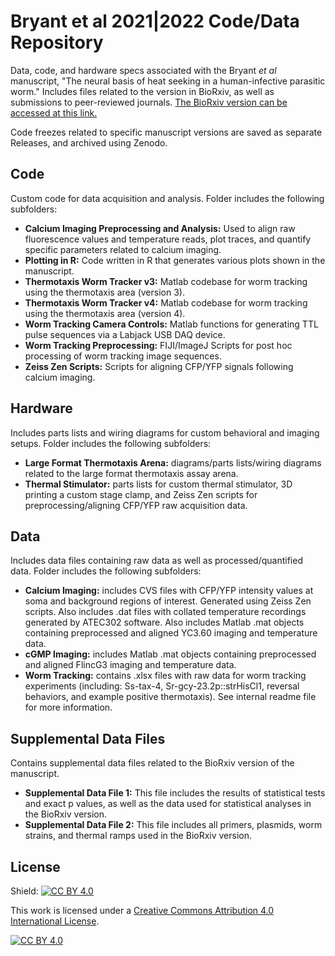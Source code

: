 # Bryant et al 2021|2022 Code/Data Repository
Data, code, and hardware specs associated with the Bryant *et al* manuscript, "The neural basis of heat seeking in a human-infective parasitic worm." Includes files related to the version in BioRxiv, as well as submissions to peer-reviewed journals. 
[The BioRxiv version can be accessed at this link.](https://www.biorxiv.org/content/10.1101/2021.06.23.449647v1)

Code freezes related to specific manuscript versions are saved as separate Releases, and archived using Zenodo.

## Code
Custom code for data acquisition and analysis.  Folder includes the following subfolders:   

- **Calcium Imaging Preprocessing and Analysis:** Used to align raw fluorescence values and temperature reads, plot traces, and quantify specific parameters related to calcium imaging.
- **Plotting in R:** Code written in R that generates various plots shown in the manuscript.
- **Thermotaxis Worm Tracker v3:** Matlab codebase for worm tracking using the thermotaxis area (version 3).
- **Thermotaxis Worm Tracker v4:** Matlab codebase for worm tracking using the thermotaxis area (version 4).
- **Worm Tracking Camera Controls:** Matlab functions for generating TTL pulse sequences via a Labjack USB DAQ device.
- **Worm Tracking Preprocessing:** FIJI/ImageJ Scripts for post hoc processing of worm tracking image sequences.
- **Zeiss Zen Scripts:** Scripts for aligning CFP/YFP signals following calcium imaging.

## Hardware
Includes parts lists and wiring diagrams for custom behavioral and imaging setups. Folder includes the following subfolders:  

- **Large Format Thermotaxis Arena:** diagrams/parts lists/wiring diagrams related to the large format thermotaxis assay arena.
- **Thermal Stimulator:** parts lists for custom thermal stimulator, 3D printing a custom stage clamp, and Zeiss Zen scripts for preprocessing/aligning CFP/YFP raw acquisition data. 

## Data
Includes data files containing raw data as well as processed/quantified data. Folder includes the following subfolders: 

- **Calcium Imaging:** includes CVS files with CFP/YFP intensity values at soma and background regions of interest. Generated using Zeiss Zen scripts. Also includes .dat files with collated temperature recordings generated by ATEC302 software. Also includes Matlab .mat objects containing preprocessed and aligned YC3.60 imaging and temperature data. 
- **cGMP Imaging:** includes Matlab .mat objects containing preprocessed and aligned FlincG3 imaging and temperature data.
- **Worm Tracking:** contains .xlsx files with raw data for worm tracking experiments (including: Ss-tax-4, Sr-gcy-23.2p::strHisCl1, reversal behaviors, and example positive thermotaxis). See internal readme file for more information.

## Supplemental Data Files
Contains supplemental data files related to the BioRxiv version of the manuscript.

- **Supplemental Data File 1:** This file includes the results of statistical tests and exact p values, as well as the data used for statistical analyses in the BioRxiv version.
- **Supplemental Data File 2:** This file includes all primers, plasmids, worm strains, and thermal ramps used in the BioRxiv version.


## License
Shield: [![CC BY 4.0][cc-by-shield]][cc-by]

This work is licensed under a
[Creative Commons Attribution 4.0 International License][cc-by].

[![CC BY 4.0][cc-by-image]][cc-by]

[cc-by]: http://creativecommons.org/licenses/by/4.0/
[cc-by-image]: https://i.creativecommons.org/l/by/4.0/88x31.png
[cc-by-shield]: https://img.shields.io/badge/License-CC%20BY%204.0-lightgrey.svg
